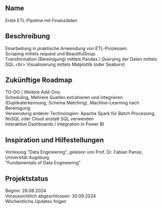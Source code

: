 
## Name
Erste ETL-Pipeline mit Finanzdaten

## Beschreibung
Einarbeitung in praktische Anwendung von ETL-Prozessen.\
Scraping mittels request und BeautifulSoup.\
Transformation (Bereinigung) mittels Pandas.\ 
Querying der Daten mittels SQL.<br\>
Visualisierung mittels Matplotlib (oder Seaborn) 

## Zukünftige Roadmap
TO-DO / Weitere Add-Ons: \
Scheduling, Mehrere Quellen extrahieren und integrieren (Duplikaterkennung, Schema Matching), Machine-Learning nach Bereinigung \
Verwendung anderer Technologien: Apache Spark für Batch Processing, NoSQL oder Cloud anstatt SQL verwenden \
Interaktive Dashboards / Integration in Power BI

## Inspiration und Hilfestellungen
Vorlesung "Data Engineering", gelesen von Prof. Dr. Fabian Panse, Universität Augsburg \
"Fundamentals of Data Engineering" 

## Projektstatus
Beginn: 28.08.2024 \
Voraussichtlich abgeschlossen: 30.09.2024 \
Wöchentliche Updates folgen

